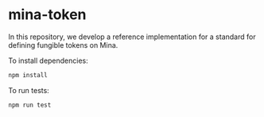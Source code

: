 # mina-token

In this repository, we develop a reference implementation for a standard for defining fungible
tokens on Mina.

To install dependencies:

```sh
npm install
```

To run tests:

```sh
npm run test
```

